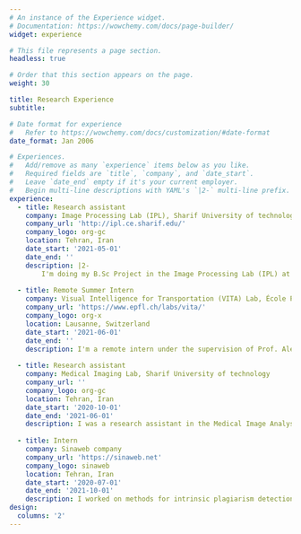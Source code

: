 ```yaml
---
# An instance of the Experience widget.
# Documentation: https://wowchemy.com/docs/page-builder/
widget: experience

# This file represents a page section.
headless: true

# Order that this section appears on the page.
weight: 30

title: Research Experience
subtitle:

# Date format for experience
#   Refer to https://wowchemy.com/docs/customization/#date-format
date_format: Jan 2006

# Experiences.
#   Add/remove as many `experience` items below as you like.
#   Required fields are `title`, `company`, and `date_start`.
#   Leave `date_end` empty if it's your current employer.
#   Begin multi-line descriptions with YAML's `|2-` multi-line prefix.
experience:
  - title: Research assistant
    company: Image Processing Lab (IPL), Sharif University of technology
    company_url: 'http://ipl.ce.sharif.edu/'
    company_logo: org-gc
    location: Tehran, Iran
    date_start: '2021-05-01'
    date_end: ''
    description: |2-
        I'm doing my B.Sc Project in the Image Processing Lab (IPL) at Sharif University under the supervision of Prof. Shohreh Kasaei. I am investigating Adversarial Attack and Defense against PoinNet, specifically focusing on using Web-Scale Nearest-Neighbor Search defenses.
        
  - title: Remote Summer Intern
    company: Visual Intelligence for Transportation (VITA) Lab, École Polytechnique Fédérale de Lausanne (EPFL)
    company_url: 'https://www.epfl.ch/labs/vita/'
    company_logo: org-x
    location: Lausanne, Switzerland
    date_start: '2021-06-01'
    date_end: ''
    description: I'm a remote intern under the supervision of Prof. Alexandre Alahi. This project is about Realistic adversarial attacks on human trajectory predictors.
    
  - title: Research assistant
    company: Medical Imaging Lab, Sharif University of technology
    company_url: ''
    company_logo: org-gc
    location: Tehran, Iran
    date_start: '2020-10-01'
    date_end: '2021-06-01'
    description: I was a research assistant in the Medical Image Analysis Lab at Sharif University under the supervision of Professor Mohammad Hossein Rohban. I worked on contrastive representation learning methods in cell segmentation task. We implemented different frameworks such as SimCLR and MoCo, to train a U-Net with unlabeled cell images and improve IoU score after fine-tuning with labeled ones.
    
  - title: Intern
    company: Sinaweb company
    company_url: 'https://sinaweb.net'
    company_logo: sinaweb
    location: Tehran, Iran
    date_start: '2020-07-01'
    date_end: '2021-10-01'
    description: I worked on methods for intrinsic plagiarism detection using machine learning.The aim of this project was to develop a plagiarism detection method. This method is using variations in writing style to identify potentially plagiarized passages.
design:
  columns: '2'
---
```

